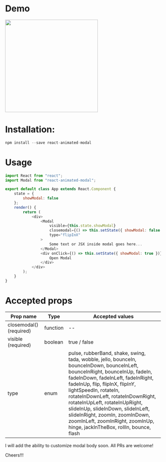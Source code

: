 # Demo

<img src="https://media.giphy.com/media/vgzAAKFQ6F45pfG4dU/giphy.gif" width="300" />

# Installation:

```javascript
npm install --save react-animated-modal
```

# Usage

```javascript
import React from "react";
import Modal from "react-animated-modal";

export default class App extends React.Component {
    state = {
        showModal: false
    };
    render() {
        return (
            <div>
                <Modal
                    visible={this.state.showModal}
                    closemodal={() => this.setState({ showModal: false })}
                    type="flipInX"
                >
                    Some text or JSX inside modal goes here...
                </Modal>
                <div onClick={() => this.setState({ showModal: true })}>
                    Open Modal
                </div>
            </div>
        );
    }
}
```

# Accepted props

| Prop name               | Type     | Accepted values                                                                                                                                                                                                                                                                                                                                                                                                                                          |
| ----------------------- | -------- | -------------------------------------------------------------------------------------------------------------------------------------------------------------------------------------------------------------------------------------------------------------------------------------------------------------------------------------------------------------------------------------------------------------------------------------------------------- |
| closemodal() (required) | function | --                                                                                                                                                                                                                                                                                                                                                                                                                                                       |
| visible (required)      | boolean  | true / false                                                                                                                                                                                                                                                                                                                                                                                                                                             |
| type                    | enum     | pulse, rubberBand, shake, swing, tada, wobble, jello, bounceIn, bounceInDown, bounceInLeft, bounceInRight, bounceInUp, fadeIn, fadeInDown, fadeInLeft, fadeInRight, fadeInUp, flip, flipInX, flipInY, lightSpeedIn, rotateIn, rotateInDownLeft, rotateInDownRight, rotateInUpLeft, rotateInUpRight, slideInUp, slideInDown, slideInLeft, slideInRight, zoomIn, zoomInDown, zoomInLeft, zoomInRight, zoomInUp, hinge, jackInTheBox, rollIn, bounce, flash |

I will add the ability to customize modal body soon. All PRs are welcome!

Cheers!!!
